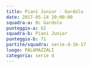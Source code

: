 ```yaml
---
title: Piani Junior - Gardolo
date: 2017-05-14 20:00:00
squadra-a: Bc Gardolo
punteggio-a: 62
squadra-b: Piani Junior
punteggio-b: 71
partite/squadra: serie-d-16-17
luogo: PALAMAZZALI
categoria: serie d
---
```

